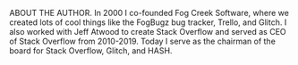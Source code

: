 


ABOUT THE AUTHOR.
In 2000 I co-founded Fog Creek Software, where we created lots of cool things like the FogBugz bug tracker, Trello, and Glitch. I also worked with Jeff Atwood to create Stack Overflow and served as CEO of Stack Overflow from 2010-2019. Today I serve as the chairman of the board for Stack Overflow, Glitch, and HASH.







